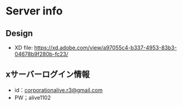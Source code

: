 # Server info
## Design
- XD file: https://xd.adobe.com/view/a97055c4-b337-4953-83b3-04678b9f280b-fc23/
## xサーバーログイン情報
- id：corporationalive.r3@gmail.com
- PW；alive1102
